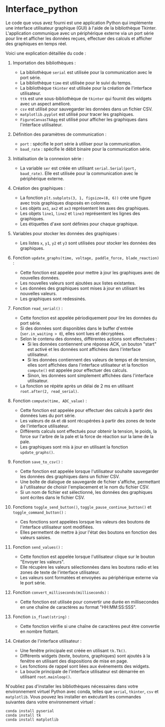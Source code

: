 # Interface_python
Le code que vous avez fourni est une application Python qui implémente une interface utilisateur graphique (GUI) à l'aide de la bibliothèque Tkinter. L'application communique avec un périphérique externe via un port série pour lire et afficher les données reçues, effectuer des calculs et afficher des graphiques en temps réel.

Voici une explication détaillée du code :

1. Importation des bibliothèques :
   - La bibliothèque `serial` est utilisée pour la communication avec le port série.
   - La bibliothèque `time` est utilisée pour le suivi du temps.
   - La bibliothèque `tkinter` est utilisée pour la création de l'interface utilisateur.
   - `ttk` est une sous-bibliothèque de `tkinter` qui fournit des widgets avec un aspect amélioré.
   - `csv` est utilisé pour sauvegarder les données dans un fichier CSV.
   - `matplotlib.pyplot` est utilisé pour tracer les graphiques.
   - `FigureCanvasTkAgg` est utilisé pour afficher les graphiques dans l'interface utilisateur.

2. Définition des paramètres de communication :
   - `port` : spécifie le port série à utiliser pour la communication.
   - `baud_rate` : spécifie le débit binaire pour la communication série.

3. Initialisation de la connexion série :
   - La variable `ser` est créée en utilisant `serial.Serial(port, baud_rate)`. Elle est utilisée pour la communication avec le périphérique externe.

4. Création des graphiques :
   - La fonction `plt.subplots(3, 1, figsize=(8, 6))` crée une figure avec trois graphiques disposés en colonnes.
   - Les objets `ax1`, `ax2` et `ax3` représentent les axes des graphiques.
   - Les objets `line1`, `line2` et `line3` représentent les lignes des graphiques.
   - Les étiquettes d'axe sont définies pour chaque graphique.

5. Variables pour stocker les données des graphiques :
   - Les listes `x`, `y1`, `y2` et `y3` sont utilisées pour stocker les données des graphiques.

6. Fonction `update_graphs(time, voltage, paddle_force, blade_reaction)` :
   - Cette fonction est appelée pour mettre à jour les graphiques avec de nouvelles données.
   - Les nouvelles valeurs sont ajoutées aux listes existantes.
   - Les données des graphiques sont mises à jour en utilisant les nouvelles valeurs.
   - Les graphiques sont redessinés.

7. Fonction `read_serial()` :
   - Cette fonction est appelée périodiquement pour lire les données du port série.
   - Si des données sont disponibles dans le buffer d'entrée (`ser.in_waiting > 0`), elles sont lues et décryptées.
   - Selon le contenu des données, différentes actions sont effectuées :
     - Si les données contiennent une réponse ACK, un bouton "start" est activé et les données sont affichées dans l'interface utilisateur.
     - Si les données contiennent des valeurs de temps et de tension, elles sont affichées dans l'interface utilisateur et la fonction `compute()` est appelée pour effectuer des calculs.
     - Sinon, les données sont simplement affichées dans l'interface utilisateur.
   - La fonction se répète après un délai de 2 ms en utilisant `root.after(2, read_serial)`.

8. Fonction `compute(time, ADC_value)` :
   - Cette fonction est appelée pour effectuer des calculs à partir des données lues du port série.
   - Les valeurs de `dA` et `dB` sont récupérées à partir des zones de texte de l'interface utilisateur.
   - Différents calculs sont effectués pour obtenir la tension, le poids, la force sur l'arbre de la pale et la force de réaction sur la lame de la pale.
   - Les graphiques sont mis à jour en utilisant la fonction `update_graphs()`.

9. Fonction `save_to_csv()` :
   - Cette fonction est appelée lorsque l'utilisateur souhaite sauvegarder les données des graphiques dans un fichier CSV.
   - Une boîte de dialogue de sauvegarde de fichier s'affiche, permettant à l'utilisateur de choisir l'emplacement et le nom du fichier CSV.
   - Si un nom de fichier est sélectionné, les données des graphiques sont écrites dans le fichier CSV.

10. Fonctions `toggle_send_button()`, `toggle_pause_continue_button()` et `toggle_command_button()` :
    - Ces fonctions sont appelées lorsque les valeurs des boutons de l'interface utilisateur sont modifiées.
    - Elles permettent de mettre à jour l'état des boutons en fonction des valeurs saisies.

11. Fonction `send_values()` :
    - Cette fonction est appelée lorsque l'utilisateur clique sur le bouton "Envoyer les valeurs".
    - Elle récupère les valeurs sélectionnées dans les boutons radio et les zones de texte de l'interface utilisateur.
    - Les valeurs sont formatées et envoyées au périphérique externe via le port série.

12. Fonction `convert_milliseconds(milliseconds)` :
    - Cette fonction est utilisée pour convertir une durée en millisecondes en une chaîne de caractères au format "HH:MM:SS:SSS".

13. Fonction `is_float(string)` :
    - Cette fonction vérifie si une chaîne de caractères peut être convertie en nombre flottant.

14. Création de l'interface utilisateur :
    - Une fenêtre principale est créée en utilisant `tk.Tk()`.
    - Différents widgets (texte, boutons, graphiques) sont ajoutés à la fenêtre en utilisant des dispositions de mise en page.
    - Les fonctions de rappel sont liées aux événements des widgets.
    - La boucle principale de l'interface utilisateur est démarrée en utilisant `root.mainloop()`.

N'oubliez pas d'installer les bibliothèques nécessaires dans votre environnement virtuel Python avec conda, telles que `serial`, `tkinter`, `csv` et `matplotlib`. Vous pouvez les installer en exécutant les commandes suivantes dans votre environnement virtuel :
```
conda install pyserial
conda install tk
conda install matplotlib
```
